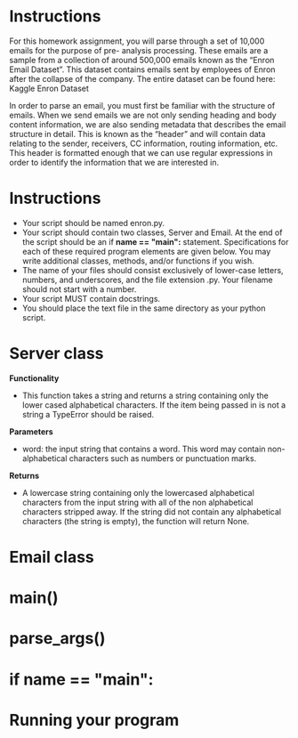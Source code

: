 # Instructions
For this homework assignment, you will parse through a set of 10,000 emails for the purpose of pre- analysis processing. These emails are a sample from a collection of around 500,000 emails known as the “Enron Email Dataset”. This dataset contains emails sent by employees of Enron after the collapse of the company. The entire dataset can be found here: Kaggle Enron Dataset

In order to parse an email, you must first be familiar with the structure of emails. When we send emails we are not only sending heading and body content information, we are also sending metadata that describes the email structure in detail. This is known as the “header” and will contain data relating to the sender, receivers, CC information, routing information, etc. This header is formatted enough that we can use regular expressions in order to identify the information that we are interested in.


# Instructions
- Your script should be named enron.py.
- Your script should contain two classes, Server and Email. At the end of the script should be an if **__name__ == "__main__":** statement. Specifications for each of these required program elements are given below. You may write additional classes, methods, and/or functions if you wish.
- The name of your files should consist exclusively of lower-case letters, numbers, and underscores, and the file extension .py. Your filename should not start with a number.
- Your script MUST contain docstrings.
- You should place the text file in the same directory as your python script.

# Server class

**Functionality**
- This function takes a string and returns a string containing only the lower cased alphabetical characters. If the item being passed in is not a string a TypeError should be raised.

**Parameters**
- word: the input string that contains a word. This word may contain non-alphabetical characters such as numbers or punctuation marks.

**Returns**
- A lowercase string containing only the lowercased alphabetical characters from the input string with all of the non alphabetical characters stripped away. If the string did not contain any alphabetical characters (the string is empty), the function will return None.


# Email class
# main()
# parse_args()
# if __name__ == "__main__":
# Running your program
